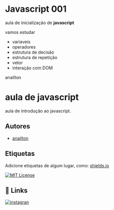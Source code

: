# Javascript 001
aula de inicialização de **javascript**

vamos estudar 
- variaveis
- operadores
- estrutura de decisão
- estrutura de repetição
- vetor
- interação com DOM

anailton


# aula de javascript

aula de introdução ao javascript.


## Autores

- [anailton](https://www.github.com/anailton-prog)


## Etiquetas

Adicione etiquetas de algum lugar, como: [shields.io](https://shields.io/)

[![MIT License](https://img.shields.io/badge/License-MIT-green.svg)](https://choosealicense.com/licenses/mit/)


## 🔗 Links

[![instagran](https://img.shields.io/badge/anailton.js04-0A66C2?style=for-the-badge&logo=linkedin&logoColor=white)](https://www.instagran.com/)


